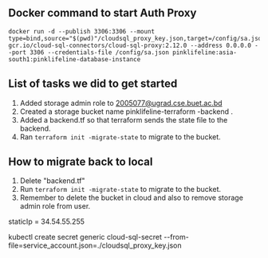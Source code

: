 ## Docker command to start Auth Proxy
```
docker run -d --publish 3306:3306 --mount type=bind,source="$(pwd)"/cloudsql_proxy_key.json,target=/config/sa.json gcr.io/cloud-sql-connectors/cloud-sql-proxy:2.12.0 --address 0.0.0.0 --port 3306 --credentials-file /config/sa.json pinklifeline:asia-south1:pinklifeline-database-instance
```

## List of tasks we did to get started
1. Added storage admin role to 2005077@ugrad.cse.buet.ac.bd
2. Created a storage bucket name pinklifeline-terraform -backend .
3. Added a backend.tf so that terraform sends the state file to the backend.
4. Ran ```terraform init -migrate-state``` to migrate to the bucket.

## How to migrate back to local
1. Delete "backend.tf"
2. Run ```terraform init -migrate-state``` to migrate to the bucket.
3. Remember to delete the bucket in cloud and also to remove storage admin role from user.

staticIp = 34.54.55.255

kubectl create secret generic cloud-sql-secret --from-file=service_account.json=./cloudsql_proxy_key.json
